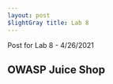 ```yaml
---
layout: post 
$lightGray title: Lab 8 
---
```


Post for Lab 8 - 4/26/2021


## **OWASP Juice Shop**

